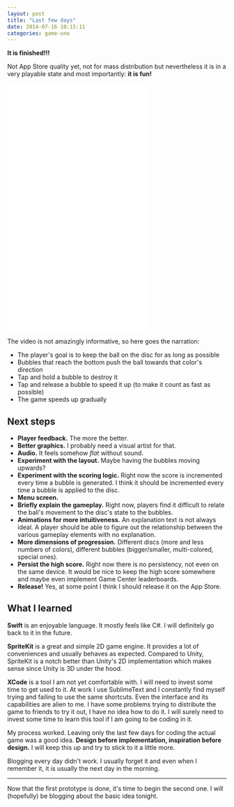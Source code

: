 ```yaml
---
layout: post
title: "Last few days"
date: 2014-07-16 10:15:11
categories: game-one
---
```


**It is finished!!!**

Not App Store quality yet, not for mass distribution but nevertheless it is in a very playable state and most importantly: **it is fun!**

<iframe width="320" height="568" src="//www.youtube.com/embed/WMDzIdD4qG4?rel=0" frameborder="0" allowfullscreen></iframe>

The video is not amazingly informative, so here goes the narration:

- The player's goal is to keep the ball on the disc for as long as possible
- Bubbles that reach the bottom push the ball towards that color's direction
- Tap and hold a bubble to destroy it
- Tap and release a bubble to speed it up (to make it count as fast as possible)
- The game speeds up gradually

## Next steps

- **Player feedback.** The more the better.
- **Better graphics.** I probably need a visual artist for that.
- **Audio.** It feels somehow _flat_ without sound.
- **Experiment with the layout.** Maybe having the bubbles moving upwards?
- **Experiment with the scoring logic.** Right now the score is incremented every time a bubble is generated. I think it should be incremented every time a bubble is applied to the disc.
- **Menu screen.**
- **Briefly explain the gameplay.** Right now, players find it difficult to relate the ball's movement to the disc's state to the bubbles.
- **Animations for more intuitiveness.** An explanation text is not always ideal. A player should be able to figure out the relationship between the various gameplay elements with no explanation.
- **More dimensions of progression.** Different discs (more and less numbers of colors), different bubbles (bigger/smaller, multi-colored, special ones).
- **Persist the high score.** Right now there is no persistency, not even on the same device. It would be nice to keep the high score somewhere and maybe even implement Game Center leaderboards.
- **Release!** Yes, at some point I think I should release it on the App Store.

## What I learned

**Swift** is an enjoyable language. It mostly feels like C#. I will definitely go back to it in the future.

**SpriteKit** is a great and simple 2D game engine. It provides a lot of conveniences and usually behaves as expected. Compared to Unity, SpriteKit is a notch better than Unity's 2D implementation which makes sense since Unity is 3D under the hood.

**XCode** is a tool I am not yet comfortable with. I will need to invest some time to get used to it. At work I use SublimeText and I constantly find myself trying and failing to use the same shortcuts. Even the interface and its capabilities are alien to me. I have some problems trying to distribute the game to friends to try it out, I have no idea how to do it. I will surely need to invest some time to learn this tool if I am going to be coding in it.

My process worked. Leaving only the last few days for coding the actual game was a good idea. **Design before implementation, inspiration before design.** I will keep this up and try to stick to it a little more.

Blogging every day didn't work. I usually forget it and even when I remember it, it is usually the next day in the morning.

---

Now that the first prototype is done, it's time to begin the second one. I will (hopefully) be blogging about the basic idea tonight.
